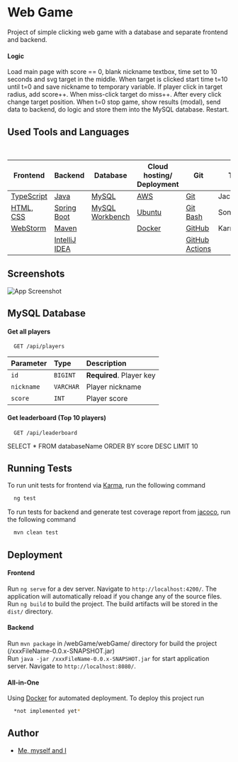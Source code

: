 # Web Game

Project of simple clicking web game with a database and separate frontend and backend.

#### Logic
Load main page with score == 0, blank nickname textbox, time set to 10 seconds and svg target in the middle. When target is clicked start time t=10 until t=0 and save nickname to temporary variable. If player click in target radius, add score++. When miss-click target do miss++. After every click change target position. When t=0 stop game, show results (modal), send data to backend, do logic and store them into the MySQL database. Restart.

## Used Tools and Languages

<!--
#### Frontend
- [TypeScript](https://www.typescriptlang.org/)
- [HTML, CSS](https://html.com/)
- [WebStorm](https://www.jetbrains.com/webstorm/)
#### Backend
- [Java](https://www.java.com/en/)
- [Spring Boot](https://spring.io/projects/spring-boot)
- [Maven](https://maven.apache.org/)
- [Postman](https://www.postman.com/)
- [IntelliJ IDEA](https://www.jetbrains.com/idea/)
#### Database
- [MySQL](https://www.mysql.com/)
- [MySQL Workbench](https://www.mysql.com/products/workbench/)
#### Cloud hosting/ Deployment
- [AWS](https://aws.amazon.com/)
- [Ubuntu](https://ubuntu.com/aws)
- [Docker](https://www.docker.com/)
#### Git
- [Git](https://git-scm.com/)
- [Git Bash](https://gitforwindows.org/)
- [GitHub](https://github.com/)
- [GitHub Actions](https://github.com/features/actions)
#### Tests
- [Jacoco](https://www.jacoco.org/jacoco/trunk/index.html)
- [SonarCloud](https://www.sonarsource.com/products/sonarcloud/)
- [Karma](https://karma-runner.github.io/latest/index.html)
-->

<br>
<div align="center">

| Frontend | Backend | Database | Cloud hosting/ Deployment | Git | Tests |
| --- | --- | --- | --- | --- | --- |
| [TypeScript](https://www.typescriptlang.org/) | [Java](https://www.java.com/en/) | [MySQL](https://www.mysql.com/) | [AWS](https://aws.amazon.com/) | [Git](https://git-scm.com/) | Jacoco |
| [HTML, CSS](https://html.com/) | [Spring Boot](https://spring.io/projects/spring-boot) | [MySQL Workbench](https://www.mysql.com/products/workbench/) | [Ubuntu](https://ubuntu.com/aws) | [Git Bash](https://gitforwindows.org/) | SonarCloud |
| [WebStorm](https://www.jetbrains.com/webstorm/) | [Maven](https://maven.apache.org/) |  | [Docker](https://www.docker.com/) | [GitHub](https://github.com/) | Karma |
|  | [IntelliJ IDEA](https://www.jetbrains.com/idea/) |  |  | [GitHub Actions](https://github.com/features/actions) |  |

</div>

## Screenshots

![App Screenshot](https://via.placeholder.com/700x100?text=Not+Added+Yet)

## MySQL Database

#### Get all players

```
  GET /api/players
```

| Parameter | Type     | Description                |
| :-------- | :------- | :------------------------- |
| `id` | `BIGINT` | **Required**. Player key |
| `nickname` | `VARCHAR` | Player nickname |
| `score` | `INT` | Player score |

#### Get leaderboard (Top 10 players)

```
  GET /api/leaderboard
```

SELECT * FROM databaseName ORDER BY score DESC LIMIT 10

## Running Tests

To run unit tests for frontend via [Karma](https://karma-runner.github.io), run the following command

```bash
  ng test
```

To run tests for backend and generate test coverage report from [jacoco](https://www.jacoco.org/jacoco/trunk/index.html), run the following command

```bash
  mvn clean test
```

## Deployment

#### Frontend
Run `ng serve` for a dev server. Navigate to `http://localhost:4200/`. The application will automatically reload if you change any of the source files. <br>
Run `ng build` to build the project. The build artifacts will be stored in the `dist/` directory.

#### Backend
Run `mvn package` in /webGame/webGame/ directory for build the project (/xxxFileName-0.0.x-SNAPSHOT.jar) <br>
Run `java -jar /xxxFileName-0.0.x-SNAPSHOT.jar` for start application server. Navigate to `http://localhost:8080/`.

#### All-in-One
Using [Docker](https://www.docker.com/) for automated deployment. To deploy this project run

```bash
  *not implemented yet*
```

## Author

- [Me, myself and I](https://github.com/DavidKarnik)
